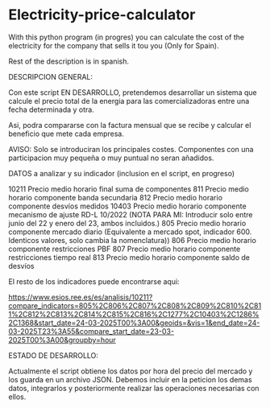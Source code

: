 # Electricity-price-calculator
With this python program (in progres) you can calculate the cost of the electricity for the company that sells it tou you (Only for Spain).

Rest of the description is in spanish.


DESCRIPCION GENERAL:

Con este script EN DESARROLLO, pretendemos desarrollar un sistema que calcule el precio total de la energia para las comercializadoras entre una fecha determinada y otra.

Asi, podra compararse con la factura mensual que se recibe y calcular el beneficio que mete cada empresa.

AVISO:  Solo se introduciran los principales costes.  Componentes con una participacion muy pequeña o muy puntual no seran añadidos.




DATOS a analizar y su indicador (inclusion en el script, en progreso)


10211  Precio medio horario final suma de componentes
811    Precio medio horario componente banda secundaria
812    Precio medio horario componente desvíos medidos
10403  Precio medio horario componente mecanismo de ajuste RD-L 10/2022   (NOTA PARA MI:  Introducir solo entre junio del 22 y enero del 23, ambos incluidos.)
805    Precio medio horario componente mercado diario  (Equivalente a mercado spot, indicador 600. Identicos valores, solo cambia la nomenclatura)) 
806    Precio medio horario componente restricciones PBF
807    Precio medio horario componente restricciones tiempo real
813    Precio medio horario componente saldo de desvíos


El resto de los indicadores puede encontrarse aqui:

https://www.esios.ree.es/es/analisis/10211?compare_indicators=805%2C806%2C807%2C808%2C809%2C810%2C811%2C812%2C813%2C814%2C815%2C816%2C1277%2C10403%2C1286%2C1368&start_date=24-03-2025T00%3A00&geoids=&vis=1&end_date=24-03-2025T23%3A55&compare_start_date=23-03-2025T00%3A00&groupby=hour



ESTADO DE DESARROLLO:

Actualmente el script obtiene los datos por hora del precio del mercado y los guarda en un archivo JSON.
Debemos incluir en la peticion los demas datos, integrarlos y posteriormente realizar las operaciones necesarias con ellos.
